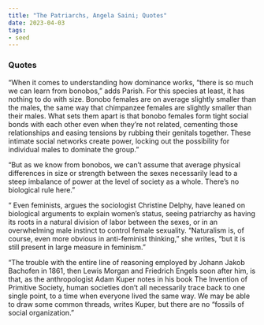 ```yaml
---
title: "The Patriarchs, Angela Saini; Quotes"
date: 2023-04-03
tags:
- seed
---
```


### Quotes

“When it comes to understanding how dominance works, “there is so much we can learn from bonobos,” adds Parish. For this species at least, it has nothing to do with size. Bonobo females are on average slightly smaller than the males, the same way that chimpanzee females are slightly smaller than their males. What sets them apart is that bonobo females form tight social bonds with each other even when they’re not related, cementing those relationships and easing tensions by rubbing their genitals together. These intimate social networks create power, locking out the possibility for individual males to dominate the group.”

“But as we know from bonobos, we can’t assume that average physical differences in size or strength between the sexes necessarily lead to a steep imbalance of power at the level of society as a whole. There’s no biological rule here.”

“ Even feminists, argues the sociologist Christine Delphy, have leaned on biological arguments to explain women’s status, seeing patriarchy as having its roots in a natural division of labor between the sexes, or in an overwhelming male instinct to control female sexuality. “Naturalism is, of course, even more obvious in anti-feminist thinking,” she writes, “but it is still present in large measure in feminism.”

“The trouble with the entire line of reasoning employed by Johann Jakob Bachofen in 1861, then Lewis Morgan and Friedrich Engels soon after him, is that, as the anthropologist Adam Kuper notes in his book The Invention of Primitive Society, human societies don’t all necessarily trace back to one single point, to a time when everyone lived the same way. We may be able to draw some common threads, writes Kuper, but there are no “fossils of social organization.”



